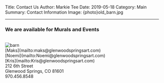 Title: Contact Us
Author: Markie Tee
Date: 2019-05-18
Category: Main
Summary: Contact Information
Image: {photo}old_barn.jpg
<style>.entry-content p { text-align: left; padding-left: 1em; }</style>
---

### We are available for Murals and Events
<br/>


<img src="{static}/photos/old_barnt.jpg" id="contact-img" alt="barn">

<br/>
[Maks](mailto:maks@glenwoodspringsart.com)<br/>
[Noemi](mailto:Noemi@glenwoodspringsart.com)<br/>
[Kris](mailto:Kris@glenwoodspringsart.com)

<br/>
212 6th Street<br/>
Glenwood Springs, CO 81601<br/>
970.456.8548
